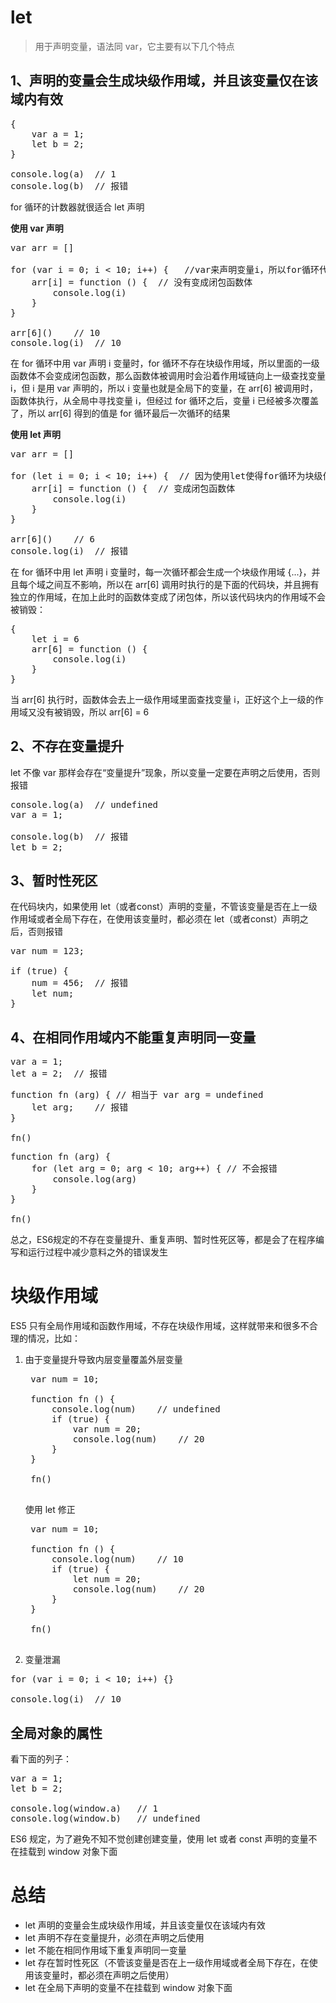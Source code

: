 # let #
> 用于声明变量，语法同 var，它主要有以下几个特点

## 1、声明的变量会生成块级作用域，并且该变量仅在该域内有效 ##
<pre>
{
	var a = 1;
	let b = 2;
}

console.log(a)	// 1
console.log(b)	// 报错
</pre>

for 循环的计数器就很适合 let 声明<br>

**使用 var 声明**
<pre>
var arr = []

for (var i = 0; i &lt; 10; i++) {	//var来声明变量i，所以for循环代码块不具备块级作用域，因此i认为是全局变量，直接放在全局变量中
	arr[i] = function () {	// 没有变成闭包函数体
		console.log(i)
	}
}

arr[6]()	// 10
console.log(i)	// 10
</pre>
在 for 循环中用 var 声明 i 变量时，for 循环不存在块级作用域，所以里面的一级函数体不会变成闭包函数，那么函数体被调用时会沿着作用域链向上一级查找变量 i，但 i 是用 var 声明的，所以 i 变量也就是全局下的变量，在 arr[6] 被调用时，函数体执行，从全局中寻找变量 i，但经过 for 循环之后，变量 i 已经被多次覆盖了，所以 arr[6] 得到的值是 for 循环最后一次循环的结果

**使用 let 声明**
<pre>
var arr = []

for (let i = 0; i < 10; i++) {	// 因为使用let使得for循环为块级作用域，此次let i=0在这个块级作用域中，而不是在全局环境中
	arr[i] = function () {	// 变成闭包函数体
		console.log(i)
	}
}

arr[6]()	// 6
console.log(i)	// 报错
</pre>
在 for 循环中用 let 声明 i 变量时，每一次循环都会生成一个块级作用域 {...}，并且每个域之间互不影响，所以在 arr[6] 调用时执行的是下面的代码块，并且拥有独立的作用域，在加上此时的函数体变成了闭包体，所以该代码块内的作用域不会被销毁：
<pre>
{
	let i = 6
	arr[6] = function () {
		console.log(i)
	}
}
</pre>
当 arr[6] 执行时，函数体会去上一级作用域里面查找变量 i，正好这个上一级的作用域又没有被销毁，所以 arr[6] = 6


## 2、不存在变量提升 ##
let 不像 var 那样会存在“变量提升”现象，所以变量一定要在声明之后使用，否则报错
<pre>
console.log(a)	// undefined
var a = 1;

console.log(b)	// 报错
let b = 2;
</pre>


## 3、暂时性死区 ##
在代码块内，如果使用 let（或者const）声明的变量，不管该变量是否在上一级作用域或者全局下存在，在使用该变量时，都必须在 let（或者const）声明之后，否则报错
<pre>
var num = 123;

if (true) {
	num = 456;	// 报错
	let num;
}
</pre>


## 4、在相同作用域内不能重复声明同一变量 ##
<pre>
var a = 1;
let a = 2;	// 报错
</pre>
<pre>
function fn (arg) {	// 相当于 var arg = undefined
	let arg;	// 报错
}

fn()
</pre>
<pre>
function fn (arg) {	
	for (let arg = 0; arg &lt; 10; arg++) {	// 不会报错
		console.log(arg)
	}
}

fn()	
</pre>
总之，ES6规定的不存在变量提升、重复声明、暂时性死区等，都是会了在程序编写和运行过程中减少意料之外的错误发生


# 块级作用域 #
ES5 只有全局作用域和函数作用域，不存在块级作用域，这样就带来和很多不合理的情况，比如：

1. 由于变量提升导致内层变量覆盖外层变量
	<pre>
	var num = 10;
	
	function fn () {	
		console.log(num)	// undefined
		if (true) {
			var num = 20;
			console.log(num)	// 20
		}
	}
	
	fn()		
	</pre>
	使用 let 修正
	<pre>
	var num = 10;
	
	function fn () {	
		console.log(num)	// 10
		if (true) {
			let num = 20;
			console.log(num)	// 20
		}
	}
	
	fn()			
	</pre>

2. 变量泄漏
<pre>
for (var i = 0; i < 10; i++) {}

console.log(i)	// 10
</pre>


## 全局对象的属性 ##
看下面的列子：
<pre>
var a = 1;
let b = 2;

console.log(window.a)	// 1
console.log(window.b)	// undefined
</pre>

ES6 规定，为了避免不知不觉创建创建变量，使用 let 或者 const 声明的变量不在挂载到 window 对象下面


# 总结 #
- let 声明的变量会生成块级作用域，并且该变量仅在该域内有效
- let 声明不存在变量提升，必须在声明之后使用
- let 不能在相同作用域下重复声明同一变量
- let 存在暂时性死区（不管该变量是否在上一级作用域或者全局下存在，在使用该变量时，都必须在声明之后使用）
- let 在全局下声明的变量不在挂载到 window 对象下面